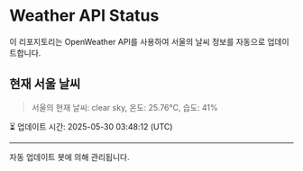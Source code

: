 
# Weather API Status

이 리포지토리는 OpenWeather API를 사용하여 서울의 날씨 정보를 자동으로 업데이트합니다.

## 현재 서울 날씨
> 서울의 현재 날씨: clear sky, 온도: 25.76°C, 습도: 41%

⏳ 업데이트 시간: 2025-05-30 03:48:12 (UTC)

---
자동 업데이트 봇에 의해 관리됩니다.
